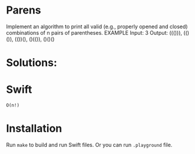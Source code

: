 # Parens
Implement an algorithm to print all valid (e.g., properly opened and closed) combinations of n pairs of parentheses.
EXAMPLE
Input: 3
Output: ((())), (()()), (())(), ()(()), ()()()

# Solutions:

# Swift
```
O(n!)
```

# Installation
Run `make` to build and run Swift files. Or you can run `.playground` file.
